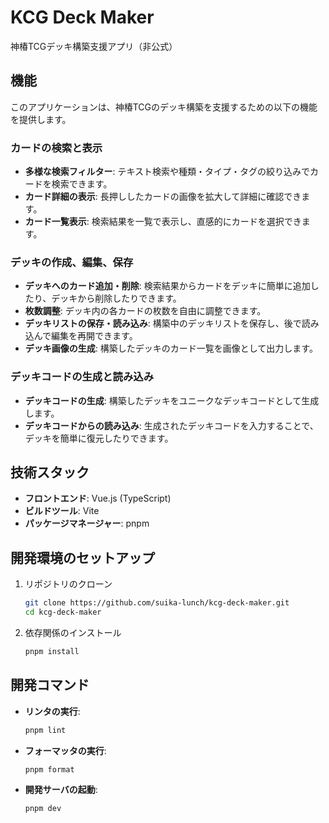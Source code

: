 # KCG Deck Maker

神椿TCGデッキ構築支援アプリ（非公式）

## 機能

このアプリケーションは、神椿TCGのデッキ構築を支援するための以下の機能を提供します。

### カードの検索と表示

- **多様な検索フィルター**: テキスト検索や種類・タイプ・タグの絞り込みでカードを検索できます。
- **カード詳細の表示**: 長押ししたカードの画像を拡大して詳細に確認できます。
- **カード一覧表示**: 検索結果を一覧で表示し、直感的にカードを選択できます。

### デッキの作成、編集、保存

- **デッキへのカード追加・削除**: 検索結果からカードをデッキに簡単に追加したり、デッキから削除したりできます。
- **枚数調整**: デッキ内の各カードの枚数を自由に調整できます。
- **デッキリストの保存・読み込み**: 構築中のデッキリストを保存し、後で読み込んで編集を再開できます。
- **デッキ画像の生成**: 構築したデッキのカード一覧を画像として出力します。

### デッキコードの生成と読み込み

- **デッキコードの生成**: 構築したデッキをユニークなデッキコードとして生成します。
- **デッキコードからの読み込み**: 生成されたデッキコードを入力することで、デッキを簡単に復元したりできます。

## 技術スタック

- **フロントエンド**: Vue.js (TypeScript)
- **ビルドツール**: Vite
- **パッケージマネージャー**: pnpm

## 開発環境のセットアップ

1.  リポジトリのクローン
    ```bash
    git clone https://github.com/suika-lunch/kcg-deck-maker.git
    cd kcg-deck-maker
    ```
2.  依存関係のインストール
    ```bash
    pnpm install
    ```

## 開発コマンド

- **リンタの実行**:
  ```bash
  pnpm lint
  ```
- **フォーマッタの実行**:
  ```bash
  pnpm format
  ```
- **開発サーバの起動**:
  ```bash
  pnpm dev
  ```
